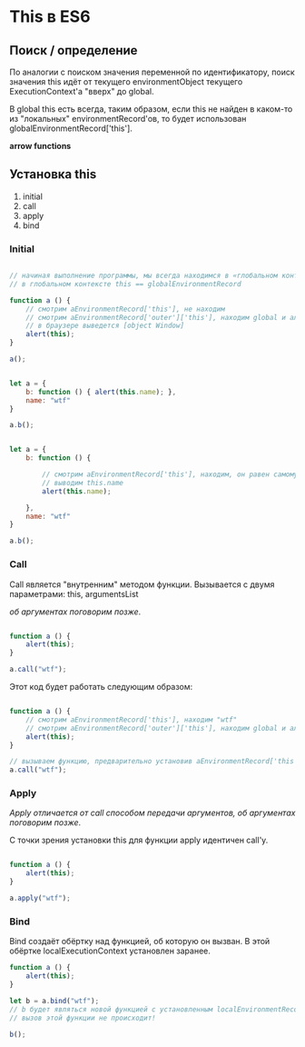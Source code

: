 # This в ES6

## Поиск / определение

По аналогии с поиском значения переменной по идентификатору, поиск значения this идёт от текущего environmentObject текущего ExecutionContext'a "вверх" до global.

В global this есть всегда, таким образом, если this не найден в каком-то из "локальных" environmentRecord'ов, то будет использован globalEnvironmentRecord['this'].

**arrow functions**

## Установка this

1. initial
2. call
3. apply
4. bind

### Initial

```javascript

// начиная выполнение программы, мы всегда находимся в «глобальном контексте»
// в глобальном контексте this == globalEnvironmentRecord

function a () {
	// смотрим aEnvironmentRecord['this'], не находим
	// смотрим aEnvironmentRecord['outer']['this'], находим global и алёртим
	// в браузере выведется [object Window]
	alert(this);
}

a();
```

```javascript

let a = {
	b: function () { alert(this.name); },
	name: "wtf"
}

a.b();

```

```javascript

let a = {
	b: function () {

		// смотрим aEnvironmentRecord['this'], находим, он равен самому объекту
		// выводим this.name
		alert(this.name);

	},
	name: "wtf"
}

a.b();

```


### Call

Call является "внутренним" методом функции. Вызывается с двумя параметрами: this, argumentsList

_об аргументах поговорим позже_.



```javascript

function a () {
	alert(this);
}

a.call("wtf");
```

Этот код будет работать следующим образом:

```javascript

function a () {
	// смотрим aEnvironmentRecord['this'], находим "wtf"
	// смотрим aEnvironmentRecord['outer']['this'], находим global и алёртим
	alert(this);
}

// вызываем функцию, предварительно установив aEnvironmentRecord['this'] = "wtf" 
a.call("wtf");
```

### Apply

_Apply отличается от call способом передачи аргументов, об аргументах поговорим позже_.

С точки зрения установки this для функции apply идентичен call'у.

```javascript

function a () {
	alert(this);
}

a.apply("wtf");
```

### Bind

Bind создаёт обёртку над функцией, об которую он вызван. В этой обёртке localExecutionContext установлен заранее.

```javascript
function a () {
	alert(this);
}

let b = a.bind("wtf");
// b будет являться новой функцией с установленным localEnvironmentRecord['this']="wtf"
// вызов этой функции не происходит!

b();
```


